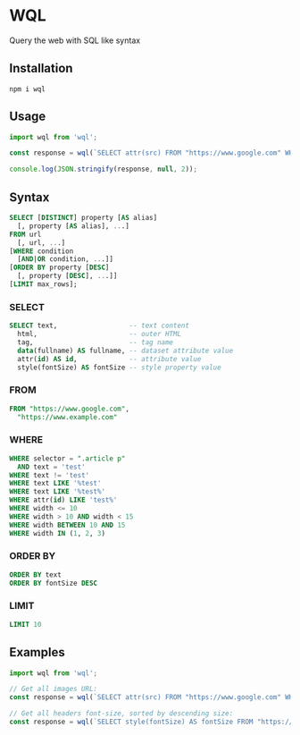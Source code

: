 WQL
===
Query the web with SQL like syntax

## Installation
`npm i wql`

## Usage
```javascript
import wql from 'wql';

const response = wql(`SELECT attr(src) FROM "https://www.google.com" WHERE selector = "img";`);

console.log(JSON.stringify(response, null, 2));
```

## Syntax
``` sql
SELECT [DISTINCT] property [AS alias]
  [, property [AS alias], ...]
FROM url
  [, url, ...]
[WHERE condition
  [AND|OR condition, ...]]
[ORDER BY property [DESC]
  [, property [DESC], ...]]
[LIMIT max_rows];
```

### SELECT
``` sql
SELECT text,                  -- text content
  html,                       -- outer HTML
  tag,                        -- tag name
  data(fullname) AS fullname, -- dataset attribute value
  attr(id) AS id,             -- attribute value
  style(fontSize) AS fontSize -- style property value
```

### FROM
``` sql
FROM "https://www.google.com",
  "https://www.example.com"
```

### WHERE
``` sql
WHERE selector = ".article p"
  AND text = 'test'
WHERE text != 'test'
WHERE text LIKE '%test'
WHERE text LIKE '%test%'
WHERE attr(id) LIKE 'test%'
WHERE width <= 10
WHERE width > 10 AND width < 15
WHERE width BETWEEN 10 AND 15
WHERE width IN (1, 2, 3)
```

### ORDER BY
``` sql
ORDER BY text
ORDER BY fontSize DESC
```

### LIMIT
``` sql
LIMIT 10
```

## Examples

```javascript
import wql from 'wql';

// Get all images URL:
const response = wql(`SELECT attr(src) FROM "https://www.google.com" WHERE selector = "img";`);

// Get all headers font-size, sorted by descending size:
const response = wql(`SELECT style(fontSize) AS fontSize FROM "https://www.google.com" WHERE selector IN ("h1", "h2", "h3", "h4", "h5", "h6") ORDER by fontSize DESC;`);
```
